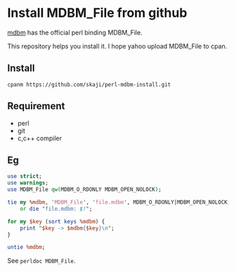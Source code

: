 # Install MDBM_File from github

[mdbm](https://github.com/yahoo/mdbm) has the official perl binding MDBM_File.

This repository helps you install it. I hope yahoo upload MDBM_File to cpan.

## Install

```console
cpanm https://github.com/skaji/perl-mdbm-install.git
```

## Requirement

* perl
* git
* c,c++ compiler

## Eg

```perl
use strict;
use warnings;
use MDBM_File qw(MDBM_O_RDONLY MDBM_OPEN_NOLOCK);

tie my %mdbm, 'MDBM_File', 'file.mdbm', MDBM_O_RDONLY|MDBM_OPEN_NOLOCK, 0644
    or die "file.mdbm: $!";

for my $key (sort keys %mdbm) {
    print "$key -> $mdbm{$key}\n";
}

untie %mdbm;
```

See `perldoc MDBM_File`.
